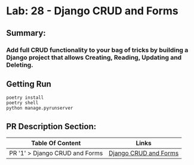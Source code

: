 # Lab: 28 - Django CRUD and Forms

## Summary:

### Add full CRUD functionality to your bag of tricks by building a Django project that allows Creating, Reading, Updating and Deleting.

## Getting Run

```
poetry install
poetry shell
python manage.pyrunserver
```
## PR Description Section:

| Table Of Content                               | Links                                        |
| ---------------------------------------------- | -------------------------------------------  |
| PR '1' > Django CRUD and Forms                 | [Django CRUD and Forms]()|
